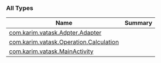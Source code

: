

### All Types

| Name | Summary |
|---|---|
| [com.karim.vatask.Adpter.Adapter](../com.karim.vatask.-adpter/-adapter/index.md) |  |
| [com.karim.vatask.Operation.Calculation](../com.karim.vatask.-operation/-calculation/index.md) |  |
| [com.karim.vatask.MainActivity](../com.karim.vatask/-main-activity/index.md) |  |
